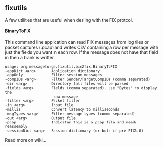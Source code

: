 ## fixutils
A few utilities that are useful when dealing with the FIX protcol.
#### BinaryToFIX
This command line application can read FIX messages from log files or packet captures (.pcap) and writes CSV containing a row per message with just the fields you want in each row. If the message does not have that field in then a blank is written.

```
usage: org.messageforge.fixutil.bin2fix.BinaryToFIX
-appDict <arg>       Application dictionary
-appOnly             Filter session messages
-compIDs <arg>       Filter Sender/TargetCompIDs (comma separated)
-dir <arg>           Directory (all files will be parsed
-fields <arg>        Fields (comma separated). Use "Bytes" to display the
                      raw message
-filter <arg>        Packet filter
-in <arg>            Input file
-millis              Convert latency to milliseconds
-msgTypes <arg>      Filter message types (comma separated)
-out <arg>           Output file
-pcap                Indicates this is a pcap file and needs reassembly
-sessionDict <arg>   Session dictionary (or both if pre FIX5.0)
```
Read more on wiki...
